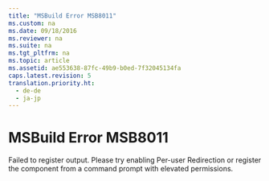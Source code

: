 ```yaml
---
title: "MSBuild Error MSB8011"
ms.custom: na
ms.date: 09/18/2016
ms.reviewer: na
ms.suite: na
ms.tgt_pltfrm: na
ms.topic: article
ms.assetid: ae553638-87fc-49b9-b0ed-7f32045134fa
caps.latest.revision: 5
translation.priority.ht: 
  - de-de
  - ja-jp
---
```

# MSBuild Error MSB8011
Failed to register output. Please try enabling Per-user Redirection or register the component from a command prompt with elevated permissions.
